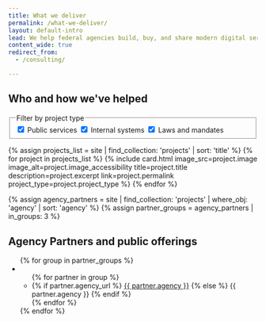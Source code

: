 ```yaml
---
title: What we deliver
permalink: /what-we-deliver/
layout: default-intro
lead: We help federal agencies build, buy, and share modern digital services to improve the user experience of government.
content_wide: true
redirect_from:
  - /consulting/

---
```

<section class="usa-grid usa-section" is="section-filterable" data-filter=".card">
  <h2>Who and how we've helped</h2>
  <fieldset class="form-checkboxes filterable-form">
    <legend class="h3">Filter by project type</legend>
    <formgroup class="form-inline">
      <input id="public-services" type="checkbox" checked />
      <label for="public-services">Public services</label>
    </formgroup>
    <formgroup class="form-inline">
      <input id="internal-systems" type="checkbox" checked />
      <label for="internal-systems">Internal systems</label>
    </formgroup>
    <formgroup class="form-inline">
      <input id="laws-and-mandates" type="checkbox" checked />
      <label for="laws-and-mandates">Laws and mandates</label>
    </formgroup>
  </fieldset>

  {% assign projects_list = site | find_collection: 'projects' | sort: 'title' %}
  {% for project in projects_list %}
    {% include card.html
     image_src=project.image
     image_alt=project.image_accessibility
     title=project.title
     description=project.excerpt
     link=project.permalink
     project_type=project.project_type
    %}
  {% endfor %}
</section>

<section class="usa-grid usa-section">
  {% assign agency_partners = site | find_collection: 'projects' | where_obj: 'agency' | sort: 'agency' %}
  {% assign partner_groups = agency_partners | in_groups: 3 %}
  <h2>Agency Partners and public offerings</h2>
  <ul class="list-columns">
  {% for group in partner_groups %}
    <li class="usa-width-one-third">
      <ul>
      {% for partner in group %}
        <li>
          {% if partner.agency_url %}
            <a href="{{ partner.agency_url | prepend: site.baseurl }}">{{ partner.agency }}</a>
          {% else %}
            {{ partner.agency }}
          {% endif %}
        </li>
      {% endfor %}
      </ul>
    </li>
  {% endfor %}
  </ul>
</section>
